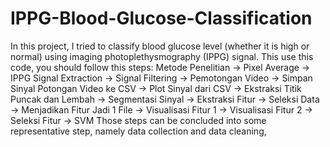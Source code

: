 # IPPG-Blood-Glucose-Classification
In this project, I tried to classify blood glucose level (whether it is high or normal) using imaging photoplethysmography (IPPG) signal. This use this code, you should follow this steps:
Metode Penelitian -> Pixel Average -> IPPG Signal Extraction -> Signal Filtering -> Pemotongan Video -> Simpan Sinyal Potongan Video ke CSV -> Plot Sinyal dari CSV -> Ekstraksi Titik Puncak dan Lembah -> Segmentasi Sinyal -> Ekstraksi Fitur -> Seleksi Data -> Menjadikan Fitur Jadi 1 File -> Visualisasi Fitur 1 -> Visualisasi Fitur 2  -> Seleksi Fitur -> SVM
Those steps can be concluded into some representative step, namely data collection and data cleaning, 
